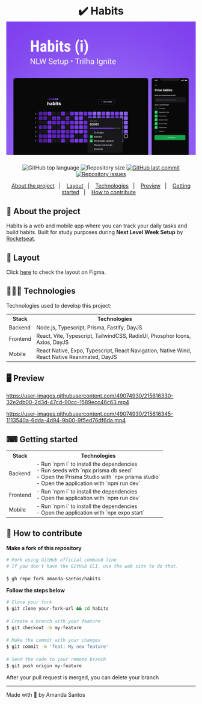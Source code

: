 <h1 align="center">
  ✔️ Habits
  <img src="assets/cover.png" alt="" />
</h1>

<p align="center">
  <img alt="GitHub top language" src="https://img.shields.io/github/languages/top/amanda-santos/habits">

  <img alt="Repository size" src="https://img.shields.io/github/repo-size/amanda-santos/habits">

  <a href="https://github.com/amanda-santos/habits/commits/master">
    <img alt="GitHub last commit" src="https://img.shields.io/github/last-commit/amanda-santos/habits">
  </a>

  <a href="https://github.com/amanda-santos/habits/issues">
    <img alt="Repository issues" src="https://img.shields.io/github/issues/amanda-santos/habits">
  </a>
</p>

<p align="center">
  <a href="#-about-the-project">About the project</a>&nbsp;&nbsp;&nbsp;|&nbsp;&nbsp;&nbsp;
  <a href="#-layout">Layout</a>&nbsp;&nbsp;&nbsp;|&nbsp;&nbsp;&nbsp;
  <a href="#-technologies">Technologies</a>&nbsp;&nbsp;&nbsp;|&nbsp;&nbsp;&nbsp;
  <a href="#-preview">Preview</a>&nbsp;&nbsp;&nbsp;|&nbsp;&nbsp;&nbsp;
  <a href="#-getting-started">Getting started</a>&nbsp;&nbsp;&nbsp;|&nbsp;&nbsp;&nbsp;
  <a href="#-how-to-contribute">How to contribute</a>&nbsp;&nbsp;&nbsp;
</p>

## 📝 About the project

<p>Habits is a web and mobile app where you can track your daily tasks and build habits. Built for study purposes during <b>Next Level Week Setup</b> by <a href="https://rocketseat.com.br/">Rocketseat</a>.</p>
</p>

## 🎨 Layout

<p>
  Click <a href="https://www.figma.com/file/Wq9a0y2tkAKisHuutgftwt/Habits-(i)-(Community)?node-id=6%3A344&t=h43KYe7Z1NW7LMXq-1">here</a> to check the layout on Figma.
</p>

## 👩🏻‍💻 Technologies

Technologies used to develop this project:

<table>
  <tr>
    <th>Stack</th>
    <th>Technologies</th>
  </tr>

  <tr>
    <td>Backend</td>
    <td>Node.js, Typescript, Prisma, Fastify, DayJS</td>
  </tr>

  <tr>
    <td>Frontend</td>
    <td>React, Vite, Typescript, TailwindCSS, RadixUI, Phosphor Icons, Axios, DayJS</td>
  </tr>

  <tr>
    <td>Mobile</td>
    <td>React Native, Expo, Typescript, React Navigation, Native Wind, React Native Reanimated, DayJS</td>
  </tr>
</table>

## 🖥 Preview

https://user-images.githubusercontent.com/49074930/215616330-32e2db00-2d3d-47cd-90cc-1589ecc46c63.mp4

https://user-images.githubusercontent.com/49074930/215616345-1113540a-6dda-4d94-9b00-9f5ed76df6da.mp4

## ⌨ Getting started

<table>
  <tr>
    <th>Stack</th>
    <th>Technologies</th>
  </tr>

  <tr>
    <td>Backend</td>
    <td>
      - Run `npm i` to install the dependencies
      <br />
      - Run seeds with `npx prisma db seed`
      <br />
      - Open the Prisma Studio with `npx prisma studio`
      <br />
      - Open the application with `npm run dev`
    </td>
  </tr>

  <tr>
    <td>Frontend</td>
    <td>
      - Run `npm i` to install the dependencies
      <br />
      - Open the application with `npm run dev`
    </td>
  </tr>

  <tr>
    <td>Mobile</td>
    <td>
      - Run `npm i` to install the dependencies
      <br />
      - Open the application with `npx expo start`
    </td>
  </tr>
</table>

## 🤔 How to contribute

**Make a fork of this repository**

```bash
# Fork using GitHub official command line
# If you don't have the GitHub CLI, use the web site to do that.

$ gh repo fork amanda-santos/habits
```

**Follow the steps below**

```bash
# Clone your fork
$ git clone your-fork-url && cd habits

# Create a branch with your feature
$ git checkout -b my-feature

# Make the commit with your changes
$ git commit -m 'feat: My new feature'

# Send the code to your remote branch
$ git push origin my-feature
```

After your pull request is merged, you can delete your branch

---

Made with 💜 by Amanda Santos
